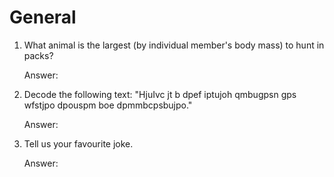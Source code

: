 # General

1. What animal is the largest (by individual member's body mass) to hunt in packs?
   
   Answer: 

2. Decode the following text: "HjuIvc jt b dpef iptujoh qmbugpsn gps wfstjpo dpouspm boe dpmmbcpsbujpo."
   
   Answer: 

3. Tell us your favourite joke.

   Answer: 
   
